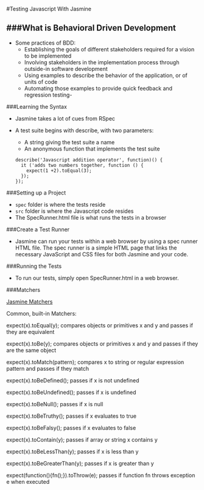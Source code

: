 #Testing Javascript With Jasmine


###What is Behavioral Driven Development
- 
- Some practices of BDD:
  - Establishing the goals of different stakeholders required for a vision to be implemented
  - Involving stakeholders in the implementation process through outside-in software development
  - Using examples to describe the behavior of the application, or of units of code
  - Automating those examples to provide quick feedback and regression testing- 

###Learning the Syntax
- Jasmine takes a lot of cues from RSpec 
- A test suite begins with describe, with two parameters:
  - A string giving the test suite a name
  - An anonymous function that implements the test suite  
  

  ```
  describe('Javascript addition operator', function)() {
    it ('adds two numbers together, function () {
      expect(1 +2).toEqual(3);
    });
  });
  ```

###Setting up a Project
- ```spec``` folder is where the tests reside
- ```src``` folder is where the Javascript code resides
- The SpecRunner.html file is what runs the tests in a browser

###Create a Test Runner
- Jasmine can run your tests within a web browser by using a spec runner HTML file. The spec runner is a simple HTML page that links the necessary JavaScript and CSS files for both Jasmine and your code.

###Running the Tests
- To run our tests, simply open SpecRunner.html in a web browser. 


###Matchers

[Jasmine Matchers](https://github.com/pivotal/jasmine/wiki/Matchers)

Common, built-in Matchers:

  expect(x).toEqual(y); compares objects or primitives x and y and passes if they are equivalent
  
  expect(x).toBe(y); compares objects or primitives x and y and passes if they are the same object
  
  expect(x).toMatch(pattern); compares x to string or regular expression pattern and passes if they match
  
  expect(x).toBeDefined(); passes if x is not undefined
  
  expect(x).toBeUndefined(); passes if x is undefined
  
  expect(x).toBeNull(); passes if x is null
  
  expect(x).toBeTruthy(); passes if x evaluates to true
  
  expect(x).toBeFalsy(); passes if x evaluates to false
  
  expect(x).toContain(y); passes if array or string x contains y
  
  expect(x).toBeLessThan(y); passes if x is less than y
  
  expect(x).toBeGreaterThan(y); passes if x is greater than y
  
  expect(function(){fn();}).toThrow(e); passes if function fn throws exception e when executed
